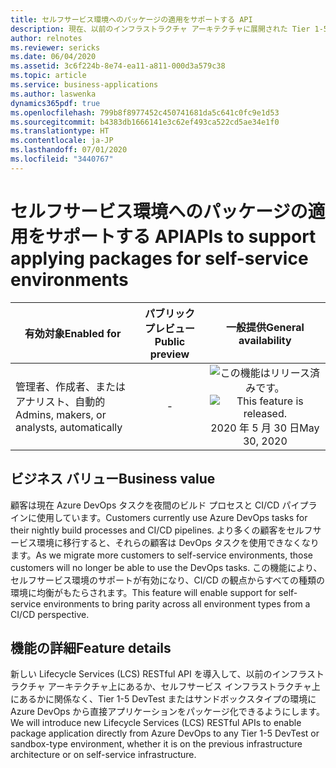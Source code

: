 ```yaml
---
title: セルフサービス環境へのパッケージの適用をサポートする API
description: 現在、以前のインフラストラクチャ アーキテクチャに展開された Tier 1-5 DevTest およびサンドボックスタイプの環境にパッケージを適用するための API が存在しますが、これらの API はセルフサービス インフラストラクチャ環境をサポートしていません。 この機能では、すべてのタイプの Tier 1-5 環境を有効にするサポートを追加します。
author: relnotes
ms.reviewer: sericks
ms.date: 06/04/2020
ms.assetid: 3c6f224b-8e74-ea11-a811-000d3a579c38
ms.topic: article
ms.service: business-applications
ms.author: laswenka
dynamics365pdf: true
ms.openlocfilehash: 799b8f8977452c450741681da5c641c0fc9e1d53
ms.sourcegitcommit: b4383db1666141e3c62ef493ca522cd5ae34e1f0
ms.translationtype: HT
ms.contentlocale: ja-JP
ms.lasthandoff: 07/01/2020
ms.locfileid: "3440767"
---
```

# <a name="apis-to-support-applying-packages-for-self-service-environments"></a><span data-ttu-id="0e91f-104">セルフサービス環境へのパッケージの適用をサポートする API</span><span class="sxs-lookup"><span data-stu-id="0e91f-104">APIs to support applying packages for self-service environments</span></span>


| <span data-ttu-id="0e91f-105">有効対象</span><span class="sxs-lookup"><span data-stu-id="0e91f-105">Enabled for</span></span>    |  <span data-ttu-id="0e91f-106">パブリック プレビュー</span><span class="sxs-lookup"><span data-stu-id="0e91f-106">Public preview</span></span> | <span data-ttu-id="0e91f-107">一般提供</span><span class="sxs-lookup"><span data-stu-id="0e91f-107">General availability</span></span> | 
| ---------- | :----------: |:----------: |
|<span data-ttu-id="0e91f-108">管理者、作成者、またはアナリスト、自動的</span><span class="sxs-lookup"><span data-stu-id="0e91f-108">Admins, makers, or analysts, automatically</span></span>|-| <span data-ttu-id="0e91f-109">![この機能はリリース済みです。](/dynamics365-release-plan/media/green-checkmark.png "この機能はリリース済みです。")</span><span class="sxs-lookup"><span data-stu-id="0e91f-109">![This feature is released.](/dynamics365-release-plan/media/green-checkmark.png "This feature is released.")</span></span> <span data-ttu-id="0e91f-110">2020 年 5 月 30 日</span><span class="sxs-lookup"><span data-stu-id="0e91f-110">May 30, 2020</span></span>|


## <a name="business-value"></a><span data-ttu-id="0e91f-111">ビジネス バリュー</span><span class="sxs-lookup"><span data-stu-id="0e91f-111">Business value</span></span>
<!-- bv start -->
<span data-ttu-id="0e91f-112">顧客は現在 Azure DevOps タスクを夜間のビルド プロセスと CI/CD パイプラインに使用しています。</span><span class="sxs-lookup"><span data-stu-id="0e91f-112">Customers currently use Azure DevOps tasks for their nightly build processes and CI/CD pipelines.</span></span> <span data-ttu-id="0e91f-113">より多くの顧客をセルフサービス環境に移行すると、それらの顧客は DevOps タスクを使用できなくなります。</span><span class="sxs-lookup"><span data-stu-id="0e91f-113">As we migrate more customers to self-service environments, those customers will no longer be able to use the DevOps tasks.</span></span> <span data-ttu-id="0e91f-114">この機能により、セルフサービス環境のサポートが有効になり、CI/CD の観点からすべての種類の環境に均衡がもたらされます。</span><span class="sxs-lookup"><span data-stu-id="0e91f-114">This feature will enable support for self-service environments to bring parity across all environment types from a CI/CD perspective.</span></span>
<!-- bv end -->



## <a name="feature-details"></a><span data-ttu-id="0e91f-115">機能の詳細</span><span class="sxs-lookup"><span data-stu-id="0e91f-115">Feature details</span></span>
<!--feature detail start -->
<span data-ttu-id="0e91f-116">新しい Lifecycle Services (LCS) RESTful API を導入して、以前のインフラストラクチャ アーキテクチャ上にあるか、セルフサービス インフラストラクチャ上にあるかに関係なく、Tier 1-5 DevTest またはサンドボックスタイプの環境に Azure DevOps から直接アプリケーションをパッケージ化できるようにします。</span><span class="sxs-lookup"><span data-stu-id="0e91f-116">We will introduce new Lifecycle Services (LCS) RESTful APIs to enable package application directly from Azure DevOps to any Tier 1-5 DevTest or sandbox-type environment, whether it is on the previous infrastructure architecture or on self-service infrastructure.</span></span>
<!--feature detail end -->









